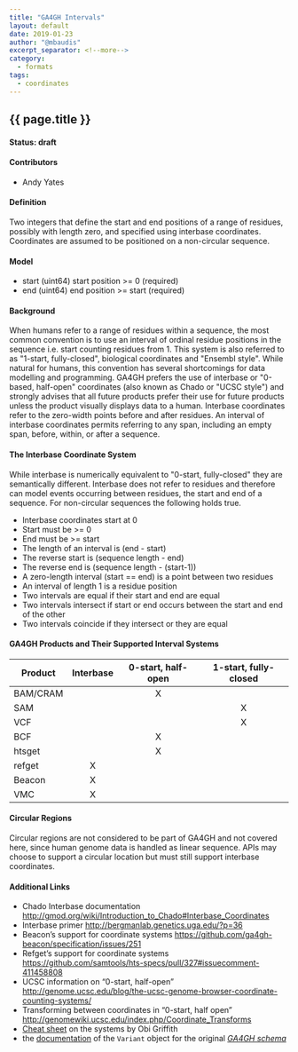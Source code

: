 ```yaml
---
title: "GA4GH Intervals"
layout: default
date: 2019-01-23
author: "@mbaudis"
excerpt_separator: <!--more-->
category:
  - formats
tags:
  - coordinates
---
```


## {{ page.title }}

#### Status: __draft__

#### Contributors

* Andy Yates

#### Definition

Two integers that define the start and end positions of a range of residues, possibly with length zero, and specified using interbase coordinates. Coordinates are assumed to be positioned on a non-circular sequence.

#### Model

* start (uint64) start position >= 0 (required)
* end (uint64) end position >= start (required)

#### Background

When humans refer to a range of residues within a sequence, the most common convention is to use an interval of ordinal residue positions in the sequence i.e. start counting residues from 1. This system is also referred to as "1-start, fully-closed", biological coordinates and "Ensembl style". While natural for humans, this convention has several shortcomings for data modelling and programming. GA4GH prefers the use of interbase or "0-based, half-open" coordinates (also known as Chado or "UCSC style") and strongly advises that all future products prefer their use for future products unless the product visually displays data to a human. Interbase coordinates refer to the zero-width points before and after residues. An interval of interbase coordinates permits referring to any span, including an empty span, before, within, or after a sequence.

#### The Interbase Coordinate System

While interbase is numerically equivalent to "0-start, fully-closed" they are semantically different. Interbase does not refer to residues and therefore can model events occurring between residues, the start and end of a sequence. For non-circular sequences the following holds true.

* Interbase coordinates start at 0
* Start must be >= 0
* End must be >= start 
* The length of an interval is (end - start)
* The reverse start is (sequence length - end)
* The reverse end is (sequence length - (start-1))
* A zero-length interval (start == end) is a point between two residues
* An interval of length 1 is a residue position
* Two intervals are equal if their start and end are equal
* Two intervals intersect if start or end occurs between the start and end of the other
* Two intervals coincide if they intersect or they are equal

#### GA4GH Products and Their Supported Interval Systems

| Product | Interbase | 0-start, half-open | 1-start, fully-closed |
 | --- | :---: | :---: | :---: |
| BAM/CRAM |  | X |  | 
| SAM |  |  | X | 
| VCF |  |  | X | 
| BCF |  | X |  | 
| htsget |  | X |  | 
| refget | X |  |  | 
| Beacon | X |  |  | 
| VMC | X |  |  | 

#### Circular Regions
Circular regions are not considered to be part of GA4GH and not covered here, since human genome data is handled as linear sequence. APIs may choose to support a circular location but must still support interbase coordinates.

#### Additional Links

* Chado Interbase documentation http://gmod.org/wiki/Introduction_to_Chado#Interbase_Coordinates
* Interbase primer http://bergmanlab.genetics.uga.edu/?p=36 
* Beacon’s support for coordinate systems https://github.com/ga4gh-beacon/specification/issues/251
* Refget’s support for coordinate systems https://github.com/samtools/hts-specs/pull/327#issuecomment-411458808
* UCSC information on “0-start, half-open” http://genome.ucsc.edu/blog/the-ucsc-genome-browser-coordinate-counting-systems/
* Transforming between coordinates in “0-start, half open” http://genomewiki.ucsc.edu/index.php/Coordinate_Transforms
* [Cheat sheet](https://www.biostars.org/p/84686/) on the systems by Obi Griffith
* the [documentation](https://ga4gh-schemas.readthedocs.io/en/latest/schemas/variants.proto.html#protobuf.Variant) of the `Variant` object for the original [_GA4GH schema_](https://github.com/ga4gh/ga4gh-schemas)
